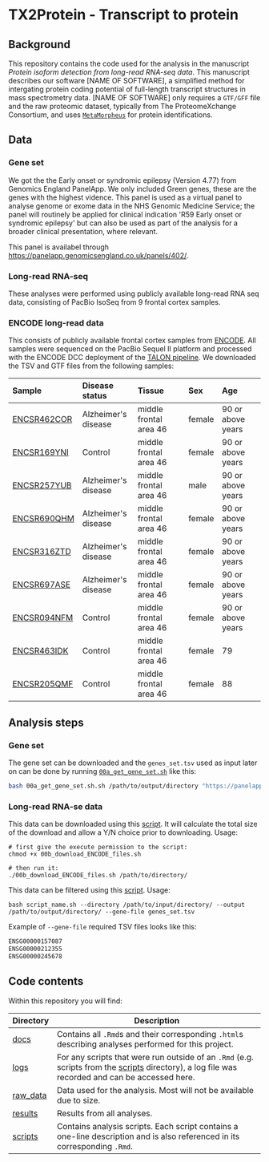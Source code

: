 
<!-- README.md is generated from README.Rmd. Please edit that file -->

# TX2Protein - Transcript to protein

## Background

This repository contains the code used for the analysis in the manuscript *Protein isoform detection from long-read RNA-seq data*. This manuscript describes our software \[NAME OF SOFTWARE\], a simplified method for intergating protein coding potential of full-length transcript structures in mass spectrometry data. \[NAME OF SOFTWARE\] only requires a `GTF/GFF` file and the raw proteomic dataset, typically from The ProteomeXchange Consortium, and uses [`MetaMorpheus`](https://github.com/smith-chem-wisc/MetaMorpheus) for protein identifications.

## Data

### Gene set

We got the the Early onset or syndromic epilepsy (Version 4.77) from Genomics England PanelApp. We only included Green genes, these are the genes with the highest vidence. This panel is used as a virtual panel to analyse genome or exome data in the NHS Genomic Medicine Service; the panel will routinely be applied for clinical indication 'R59 Early onset or syndromic epilepsy' but can also be used as part of the analysis for a broader clinical presentation, where relevant.

This panel is availabel through <https://panelapp.genomicsengland.co.uk/panels/402/>.

### Long-read RNA-seq

These analyses were performed using publicly available long-read RNA seq data, consisting of PacBio IsoSeq from 9 frontal cortex samples.

### ENCODE long-read data

This consists of publicly available frontal cortex samples from [ENCODE](https://www.encodeproject.org/rna-seq/long-read-rna-seq/). All samples were sequenced on the PacBio Sequel II platform and processed with the ENCODE DCC deployment of the [TALON pipeline](https://github.com/ENCODE-DCC/long-read-rna-pipeline). We downloaded the TSV and GTF files from the following samples:

<table style="width:100%;">
<colgroup>
<col width="20%" />
<col width="23%" />
<col width="26%" />
<col width="9%" />
<col width="21%" />
</colgroup>
<thead>
<tr class="header">
<th align="left">Sample</th>
<th align="left">Disease status</th>
<th align="left">Tissue</th>
<th align="left">Sex</th>
<th align="left">Age</th>
</tr>
</thead>
<tbody>
<tr class="odd">
<td align="left"><a href="https://www.encodeproject.org/experiments/ENCSR462COR/">ENCSR462COR</a></td>
<td align="left">Alzheimer's disease</td>
<td align="left">middle frontal area 46</td>
<td align="left">female</td>
<td align="left">90 or above years</td>
</tr>
<tr class="even">
<td align="left"><a href="https://www.encodeproject.org/experiments/ENCSR169YNI/">ENCSR169YNI</a></td>
<td align="left">Control</td>
<td align="left">middle frontal area 46</td>
<td align="left">female</td>
<td align="left">90 or above years</td>
</tr>
<tr class="odd">
<td align="left"><a href="https://www.encodeproject.org/experiments/ENCSR257YUB/">ENCSR257YUB</a></td>
<td align="left">Alzheimer's disease</td>
<td align="left">middle frontal area 46</td>
<td align="left">male</td>
<td align="left">90 or above years</td>
</tr>
<tr class="even">
<td align="left"><a href="https://www.encodeproject.org/experiments/ENCSR690QHM/">ENCSR690QHM</a></td>
<td align="left">Alzheimer's disease</td>
<td align="left">middle frontal area 46</td>
<td align="left">female</td>
<td align="left">90 or above years</td>
</tr>
<tr class="odd">
<td align="left"><a href="https://www.encodeproject.org/experiments/ENCSR316ZTD/">ENCSR316ZTD</a></td>
<td align="left">Alzheimer's disease</td>
<td align="left">middle frontal area 46</td>
<td align="left">female</td>
<td align="left">90 or above years</td>
</tr>
<tr class="even">
<td align="left"><a href="https://www.encodeproject.org/experiments/ENCSR697ASE/">ENCSR697ASE</a></td>
<td align="left">Alzheimer's disease</td>
<td align="left">middle frontal area 46</td>
<td align="left">female</td>
<td align="left">90 or above years</td>
</tr>
<tr class="odd">
<td align="left"><a href="https://www.encodeproject.org/experiments/ENCSR094NFM/">ENCSR094NFM</a></td>
<td align="left">Control</td>
<td align="left">middle frontal area 46</td>
<td align="left">female</td>
<td align="left">90 or above years</td>
</tr>
<tr class="even">
<td align="left"><a href="https://www.encodeproject.org/experiments/ENCSR463IDK/">ENCSR463IDK</a></td>
<td align="left">Control</td>
<td align="left">middle frontal area 46</td>
<td align="left">female</td>
<td align="left">79</td>
</tr>
<tr class="odd">
<td align="left"><a href="https://www.encodeproject.org/experiments/ENCSR205QMF/">ENCSR205QMF</a></td>
<td align="left">Control</td>
<td align="left">middle frontal area 46</td>
<td align="left">female</td>
<td align="left">88</td>
</tr>
</tbody>
</table>

## Analysis steps

### Gene set

The gene set can be downloaded and the `genes_set.tsv` used as input later on can be done by running [`00a_get_gene_set.sh`](./scripts/00a_get_gene_set.sh) like this:

``` bash
bash 00a_get_gene_set.sh.sh /path/to/output/directory "https://panelapp.genomicsengland.co.uk/panels/402/download/34/"
```

### Long-read RNA-se data

This data can be downloaded using this [script](./scripts/00b_download_ENCODE_files.sh). It will calculate the total size of the download and allow a Y/N choice prior to downloading. Usage:

    # first give the execute permission to the script:
    chmod +x 00b_download_ENCODE_files.sh

    # then run it:
    ./00b_download_ENCODE_files.sh /path/to/directory/

This data can be filtered using this [script](./scripts/00c_filter_ENCODE_long_read.sh). Usage:

    bash script_name.sh --directory /path/to/input/directory/ --output /path/to/output/directory/ --gene-file genes_set.tsv

Example of `--gene-file` required TSV files looks like this:

``` bash
ENSG00000157087
ENSG00000212355
ENSG00000245678
```

## Code contents

Within this repository you will find:

<table>
<colgroup>
<col width="11%" />
<col width="88%" />
</colgroup>
<thead>
<tr class="header">
<th>Directory</th>
<th>Description</th>
</tr>
</thead>
<tbody>
<tr class="odd">
<td><a href="docs" class="uri">docs</a></td>
<td>Contains all <code>.Rmd</code>s and their corresponding <code>.html</code>s describing analyses performed for this project.</td>
</tr>
<tr class="even">
<td><a href="logs" class="uri">logs</a></td>
<td>For any scripts that were run outside of an <code>.Rmd</code> (e.g. scripts from the <a href="scripts" class="uri">scripts</a> directory), a log file was recorded and can be accessed here.</td>
</tr>
<tr class="odd">
<td><a href="raw_data" class="uri">raw_data</a></td>
<td>Data used for the analysis. Most will not be available due to size.</td>
</tr>
<tr class="even">
<td><a href="results" class="uri">results</a></td>
<td>Results from all analyses.</td>
</tr>
<tr class="odd">
<td><a href="scripts" class="uri">scripts</a></td>
<td>Contains analysis scripts. Each script contains a one-line description and is also referenced in its corresponding <code>.Rmd</code>.</td>
</tr>
</tbody>
</table>
